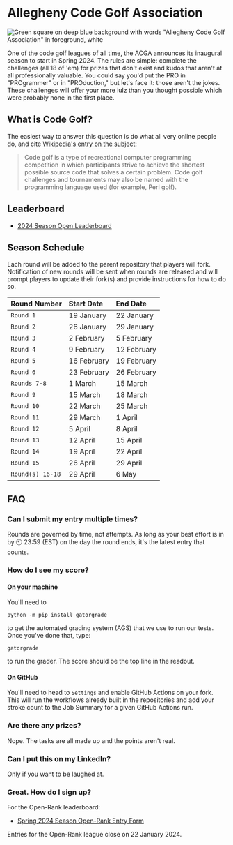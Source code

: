 # Allegheny Code Golf Association

![Green square on deep blue background with words "Allegheny Code Golf Association" in foreground, white](https://github.com/allegheny-college-cmpsc-201-spring-2024/golf/assets/1552764/d3ee6a91-74c9-482b-84eb-ec9a2e8dee05)

One of the code golf leagues of all time, the ACGA announces its inaugural season to start in Spring 2024. The rules are simple: complete
the challenges (all 18 of 'em) for prizes that don't exist and kudos that aren't at all professionally valuable. You could say you'd put the PRO in "PROgrammer"
or in "PROduction," but let's face it: those aren't the jokes. These challenges will offer your more lulz than you thought possible which were probably none
in the first place. 

## What is Code Golf?

The easiest way to answer this question is do what all very online people do, and cite [Wikipedia's entry on the subject](https://en.wikipedia.org/wiki/Code_golf):

> Code golf is a type of recreational computer programming competition in which participants strive to achieve the shortest possible source code that solves a certain problem. Code golf challenges and tournaments may also be named with the programming language used (for example, Perl golf).

## Leaderboard

* [2024 Season Open Leaderboard](https://chompe.rs/acga-open-2024-leaderboard)

## Season Schedule

Each round will be added to the parent repository that players will fork. Notification of new rounds will be sent when rounds are released and will prompt
players to update their fork(s) and provide instructions for how to do so.

|Round Number |Start Date |End Date |
|:------------|:----------|:--------|
|`Round 1`      |19 January	|22 January	|
|`Round 2`	    |26 January |29 January |		
|`Round 3`	    |2 February	|5 February |		
|`Round 4`	    |9 February	|12 February |		
|`Round 5`	    |16 February |19 February |
|`Round 6`	    |23 February |26 February |
|`Rounds 7-8`	  |1 March	   |15 March    |
|`Round 9`    |15 March	   |18 March    |
|`Round 10`   |22 March	   |25 March    |	
|`Round 11`    |29 March	   |1 April     |	
|`Round 12 `	  |5 April	   |8 April     |		
|`Round 13`	    |12 April	   |15 April	  |
|`Round 14`	    |19 April	   |22 April	  |
|`Round 15`	    |26 April 	 |29 April    |	
|`Round(s) 16-18` |29 April |6 May       | 

## FAQ

### Can I submit my entry multiple times?

Rounds are governed by time, not attempts. As long as your best effort is in by 🕙 23:59 (EST) on the day
the round ends, it's the latest entry that counts.

### How do I see my score?

#### On your machine

You'll need to

`python -m pip install gatorgrade`

to get the automated grading system (AGS) that we use to run our tests. Once you've done that, type:

`gatorgrade`

to run the grader. The score should be the top line in the readout.

#### On GitHub

You'll need to head to `Settings` and enable GitHub Actions on your fork. This will run the workflows
already built in the repositories and add your stroke count to the Job Summary for a given GitHub Actions
run.

### Are there any prizes?

Nope. The tasks are all made up and the points aren't real.

### Can I put this on my LinkedIn?

Only if you want to be laughed at.

### Great. How do I sign up?

For the Open-Rank leaderboard:

* [Spring 2024 Season Open-Rank Entry Form](https://chompe.rs/acga-spring-2024-registration)

Entries for the Open-Rank league close on 22 January 2024.
